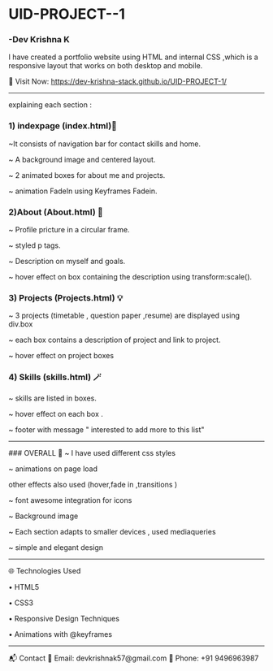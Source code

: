 # UID-PROJECT--1
### -Dev Krishna K
I have created a portfolio website using HTML and internal CSS ,which is a responsive layout that 
works on both desktop and mobile.

🔗 Visit Now: https://dev-krishna-stack.github.io/UID-PROJECT-1/
<hr>
explaining each section :

### 1)  indexpage (index.html)🧷

~It consists of navigation bar for contact skills and home.

~ A background image and centered layout.
 
~ 2 animated boxes for about me and projects.

~ animation FadeIn using Keyframes Fadein.

### 2)About (About.html) 🧾

~ Profile pricture in a circular frame.

~ styled p tags. 

~ Description on myself and goals.

~ hover effect on box containing the description using transform:scale().

### 3) Projects (Projects.html) 💡

~ 3 projects (timetable , question paper ,resume) are displayed using div.box

~ each box contains  a description of project and link to project.

~ hover effect on project boxes

### 4) Skills (skills.html) 🪄

~ skills are listed in boxes.

~ hover effect on each box .

~ footer with message " interested to add more to this list"
<hr>
### OVERALL 🧷
~ I have used different css styles
 
~ animations on page load  

other effects also used (hover,fade in ,transitions )

~ font awesome integration for icons
 
~ Background image 
 
~ Each section adapts to smaller devices ,
 used mediaqueries
 
~ simple and elegant design 
<hr>
🌐 Technologies Used

•	HTML5

•	CSS3

•	Responsive Design Techniques

•	Animations with @keyframes
<hr>
📬 Contact
📧 Email: devkrishnak57@gmail.com
📱 Phone: +91 9496963987

